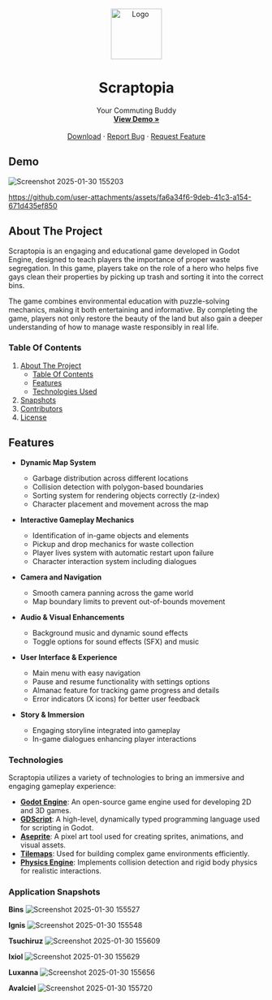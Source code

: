 <a id="readme-top"></a>

<!-- PROJECT LOGO -->
<br />
<div align="center">
  <a href="https://github.com/feiryrej/DeliverEase">
    <img src="https://github.com/user-attachments/assets/67cd5819-5696-4ded-b3bd-b99ee55f2a7c" alt="Logo" width="100" height="100">
  </a>

  <h1 align="center">Scraptopia</h1>
  <p align="center">
    Your Commuting Buddy
    <br />
    <a href="#demo"><strong>View Demo »</strong></a>
    <br />
    <br />
    <a href="https://drive.google.com/file/d/1PX1C1ZjLb7AlX_w8eiSb7iiQOIuNx84n/view?usp=sharing">Download</a>
    ·
    <a href="https://github.com/feiryrej/Scraptopia/issues">Report Bug</a>
    ·
    <a href="https://github.com/feiryrej/Scraptopia/issues">Request Feature</a>
  </p>
</div>

<!-- DEMO -->
## Demo
![Screenshot 2025-01-30 155203](https://github.com/user-attachments/assets/f7f04308-610f-4257-84fc-75f51867ea40)

https://github.com/user-attachments/assets/fa6a34f6-9deb-41c3-a154-671d435ef850

<!-- ABOUT THE PROJECT -->
## About The Project
Scraptopia is an engaging and educational game developed in Godot Engine, designed to teach players the importance of proper waste segregation. In this game, players take on the role of a hero who helps five gays clean their properties by picking up trash and sorting it into the correct bins. 

The game combines environmental education with puzzle-solving mechanics, making it both entertaining and informative. By completing the game, players not only restore the beauty of the land but also gain a deeper understanding of how to manage waste responsibly in real life.

<!-- TABLE OF CONTENTS -->
### Table Of Contents
<ol>
  <li>
    <a href="#about-the-project">About The Project</a>
    <ul>
      <li><a href="#table-of-contents">Table Of Contents</a></li>
      <li><a href="#features">Features</a></li>
      <li><a href="#technologies">Technologies Used</a></li>
    </ul>
  </li>
  <li>
    <a href="#application-snapshots">Snapshots</a>
  </li>
  <li>
    <a href="#contributors">Contributors</a>
  </li>
  <li>
    <a href="#license">License</a>
  </li>
</ol>

<!-- FEATURES -->
## Features  
- **Dynamic Map System**  
  - Garbage distribution across different locations  
  - Collision detection with polygon-based boundaries  
  - Sorting system for rendering objects correctly (z-index)  
  - Character placement and movement across the map  

- **Interactive Gameplay Mechanics**  
  - Identification of in-game objects and elements  
  - Pickup and drop mechanics for waste collection  
  - Player lives system with automatic restart upon failure  
  - Character interaction system including dialogues  

- **Camera and Navigation**  
  - Smooth camera panning across the game world  
  - Map boundary limits to prevent out-of-bounds movement  

- **Audio & Visual Enhancements**  
  - Background music and dynamic sound effects  
  - Toggle options for sound effects (SFX) and music  

- **User Interface & Experience**  
  - Main menu with easy navigation  
  - Pause and resume functionality with settings options  
  - Almanac feature for tracking game progress and details  
  - Error indicators (X icons) for better user feedback  

- **Story & Immersion**  
  - Engaging storyline integrated into gameplay  
  - In-game dialogues enhancing player interactions  

<!-- TECHNOLOGIES -->
### Technologies  

Scraptopia utilizes a variety of technologies to bring an immersive and engaging gameplay experience:  

- **[Godot Engine](https://godotengine.org/)**: An open-source game engine used for developing 2D and 3D games.  
- **[GDScript](https://docs.godotengine.org/en/stable/tutorials/scripting/gdscript/gdscript_basics.html)**: A high-level, dynamically typed programming language used for scripting in Godot.  
- **[Aseprite](https://www.aseprite.org/)**: A pixel art tool used for creating sprites, animations, and visual assets.  
- **[Tilemaps](https://docs.godotengine.org/en/stable/tutorials/2d/using_tilemaps.html)**: Used for building complex game environments efficiently.  
- **[Physics Engine](https://docs.godotengine.org/en/stable/tutorials/physics/index.html)**: Implements collision detection and rigid body physics for realistic interactions.  

<!-- APPLICATION SNAPSHOTS -->
### Application Snapshots
**Bins**
![Screenshot 2025-01-30 155527](https://github.com/user-attachments/assets/6955ad74-ff66-4964-9456-2b1c68457238)

**Ignis**
![Screenshot 2025-01-30 155548](https://github.com/user-attachments/assets/508c0d14-0887-42aa-afea-3edede9dac02)

**Tsuchiruz**
![Screenshot 2025-01-30 155609](https://github.com/user-attachments/assets/16e04b01-ed17-4134-80d1-dd225deeb4cd)

**Ixiol**
![Screenshot 2025-01-30 155629](https://github.com/user-attachments/assets/6e43c7f0-bee5-46ae-9881-d9141ed164ec)

**Luxanna**
![Screenshot 2025-01-30 155656](https://github.com/user-attachments/assets/2a799343-6be3-4399-b17f-2d0b3bdaf47e)

**Avalciel**
![Screenshot 2025-01-30 155720](https://github.com/user-attachments/assets/a898bbe7-9ab5-46c9-b6ac-84a4c110c3a1)

